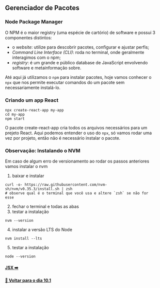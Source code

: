 ## Gerenciador de Pacotes

### Node Package Manager
O NPM é o maior registry (uma espécie de cartório) de software e possui 3 componentes distintos:
- o *website*: utilize para descobrir pacotes, configurar e ajustar perfis;
- *Command Line Interface (CLI)*: roda no terminal, onde geralmente interagimos com o npm;
- *registry*: é um grande e público database de JavaScript envolvendo software e metainformação sobre.

Até aqui já utilizamos o `npm` para instalar pacotes, hoje vamos conhecer o `npx` que nos permite executar comandos do um pacote sem necessariamente instalá-lo.

### Criando um app React

~~~shell
npx create-react-app my-app
cd my-app
npm start
~~~
O pacote create-react-app cria todos os arquivos necessários para um prejeto React. Aqui podemos entender o uso do `npx`, só vamos rodar uma vez por projeto, então não é necessário instalar o pacote.

### Observação: Instalando o NVM
Em caso de algum erro de versionamento ao rodar os passos anteriores vamos instalar o nvm
1) baixar e instalar
~~~shell
curl -o- https://raw.githubusercontent.com/nvm-sh/nvm/v0.35.3/install.sh | zsh
# observe qual é o terminal que você usa e altere `zsh` se não for esse
~~~
2) fechar o terminal e todas as abas
3) testar a instalação
~~~shell
nvm --version
~~~
4) instalar a versão LTS do Node
~~~shell
nvm install --lts
~~~
5) testar a instalação
~~~shell
node --version
~~~

#### [JSX :arrow_right:](./jsx.md#jsx)

#### [:date: Voltar para o dia 10.1](../#101-hello-world-no-react)

